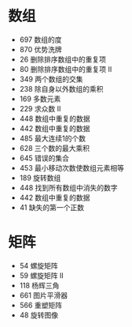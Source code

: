 # 数组

- 697 数组的度
- 870 优势洗牌
- 26 删除排序数组中的重复项
- 80 删除排序数组中的重复项 II
- 349 两个数组的交集
- 238 除自身以外数组的乘积
- 169 多数元素
- 229 求众数 II
- 448 数组中重复的数据
- 442  数组中重复的数据
- 485 最大连续1的个数
- 628 三个数的最大乘积
- 645 错误的集合
- 453 最小移动次数使数组元素相等
- 189 旋转数组
- 448 找到所有数组中消失的数字
- 442 数组中重复的数据
- 41 缺失的第一个正数

# 矩阵

- 54 螺旋矩阵
- 59 螺旋矩阵 II
- 118 杨辉三角
- 661 图片平滑器
- 566 重塑矩阵
- 48 旋转图像



